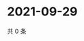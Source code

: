 # 2021-09-29

共 0 条

<!-- BEGIN WEIBO -->
<!-- 最后更新时间 Wed Sep 29 2021 06:13:26 GMT+0800 (China Standard Time) -->

<!-- END WEIBO -->
